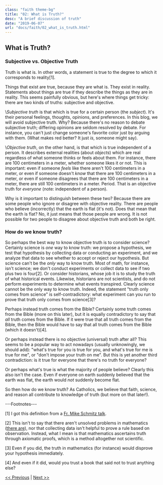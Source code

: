 ```yaml
---
class: "faith theme-bg"
title: "02: What is Truth?"
desc: "A brief discussion of truth"
date: "2019-06-07"
url: "docs/faith/02_what_is_truth.html"
---
```


## What is Truth?

### Subjective vs. Objective Truth

Truth is what is. In other words, a statement is true to the degree to which it corresponds to reality[1].

Things that exist are true, because they are what is. They exist in reality. Statements about things are true if
they describe the things as they are in reality. This seems painfully obvious, but here's where things get
tricky: there are two kinds of truths: subjective and objective.

\\<dfn>Subjective truth</dfn> is that which is true for a certain person (the *subject*). It's their personal
feelings, thoughts, opinions, and preferences. In this blog, we will avoid subjective truth. Why? Because
there's no reason to debate subjective truth; differing opinions are seldom resolved by debate. For instance,
you can't just change someone's favorite color just by arguing with them. (What makes red better? It just
*is*, someone might say).

\\<dfn>Objective truth</dfn>, on the other hand, is that which is true independent of a person. It describes
external realities (about *objects*) which are real regardless of what someone thinks or feels about them. For
instance, there are 100 centimeters in a meter, whether someone likes it or not. This is important: even if
someone *feels* like there aren't 100 centimeters in a meter, or even if someone doesn't *know* that there are
100 centimeters in a meter, or even if someone disagrees that there are 100 centimeters in a meter, there are
still 100 centimeters in a meter. Period. That is an objective truth for *everyone* (note: independent of a
person).

Why is it important to distinguish between these two? Because there are some people who ignore or disagree with
objective reality. There are people who believe (incorrectly) that the earth is flat (it's not). Does that mean
that the earth is flat? No, it just means that those people are wrong. It is not possible for two people to
disagree about objective truth and both be right.

### How do we know truth?

So perhaps the best way to know objective truth is to consider science? Certainly science is *one* way to know
truth: we propose a hypothesis, we test that hypothesis by collecting data or conducting an experiment, and we
analyze that data to see whether to accept or reject our hypothesis. But science can't be the *only* way to know
truth. Most of math, for instance, isn't science; we don't conduct experiments or collect data to see if two plus
two is four[2]. Or consider historians, whose job it is to study the truth of what historical events. Likewise,
historians are not scientists, and do not perform experiments to determine what events transpired. Clearly
science cannot be the only way to know truth.
Indeed, the statement "truth only comes from science" is self-contradictory: what experiment can
you run to prove that truth only comes from science[3]?

Perhaps instead truth comes from the Bible? Certainly some truth comes from the Bible (more on this later), but
it is equally contradictory to say that *all* truth comes from the Bible. If it were true that all truth comes
from the Bible, then the Bible would have to say that all truth comes from the Bible (which it doesn't)[4].

Or perhaps instead there is no objective (universal) truth after all? This seems to be a popular way to act
nowadays (usually unknowingly, we should add): "what's true for you is true for you, and what's true for me is
true for me", or "don't impose your truth on me". But this is yet another third contradiction: is it true for
everyone that there's no truth for everyone?

Or perhaps what's true is what the majority of people believe? Clearly this also isn't the case.
Even if everyone on earth suddenly believed that the earth was flat, the earth would *not* suddenly become
flat.

So then how do we know truth?
As Catholics, we believe that faith, science, and reason all contribute to knowledge of truth (but more on that
later!).

---Footnotes---

[1] I got this definition from a [Fr. Mike Schmitz talk](https://www.youtube.com/watch?v=68FQV0iLFeA).

[2] This isn't to say that there aren't unsolved problems in mathematics
([there are](https://en.wikipedia.org/wiki/Millennium_Prize_Problems)), nor that collecting data isn't helpful
to prove a rule based on observation. Instead, what I mean is that mathematics ascertains truth through axiomatic
proofs, which is a method altogether not scientific.

[3] Even if you did, the truth in mathematics (for instance) would disprove your hypothesis immediately.

[4] And even if it did, would you trust a book that said not to trust anything else?

[&lt;&lt; Previous](01_introduction.html) | [Next &gt;&gt;](03_who_is_God.html)
